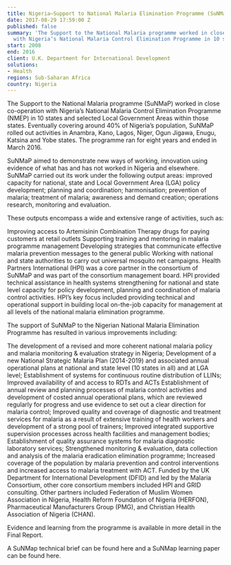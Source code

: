 ```yaml
---
title: Nigeria—Support to National Malaria Elimination Programme (SuNMaP)
date: 2017-08-29 17:59:00 Z
published: false
summary: 'The Support to the National Malaria programme worked in close cooperation
  with Nigeria’s National Malaria Control Elimination Programme in 10 states. '
start: 2008
end: 2016
client: U.K. Department for International Development
solutions:
- Health
regions: Sub-Saharan Africa
country: Nigeria
---
```


The Support to the National Malaria programme (SuNMaP) worked in close co-operation with Nigeria’s National Malaria Control Elimination Programme (NMEP) in 10 states and selected Local Government Areas within those states. Eventually covering around 40% of Nigeria’s population, SuNMaP rolled out activities in Anambra, Kano, Lagos, Niger, Ogun Jigawa, Enugu, Katsina and Yobe states. The programme ran for eight years and ended in March 2016.

SuNMaP aimed to demonstrate new ways of working, innovation using evidence of what has and has not worked in Nigeria and elsewhere. SuNMaP carried out its work under the following output areas: improved capacity for national, state and Local Government Area (LGA) policy development; planning and coordination; harmonisation; prevention of malaria; treatment of malaria; awareness and demand creation; operations research, monitoring and evaluation.

These outputs encompass a wide and extensive range of activities, such as:

Improving access to Artemisinin Combination Therapy drugs for paying customers at retail outlets
Supporting training and mentoring in malaria programme management
Developing strategies that communicate effective malaria prevention messages to the general public
Working with national and state authorities to carry out universal mosquito net campaigns.
Health Partners International (HPI) was a core partner in the consortium of SuNMaP and was part of the consortium management board. HPI provided technical assistance in health systems strengthening for national and state level capacity for policy development, planning and coordination of malaria control activities. HPI’s key focus included providing technical and operational support in building local on-the-job capacity for management at all levels of the national malaria elimination programme.

The support of SuNMaP to the Nigerian National Malaria Elimination Programme has resulted in various improvements including:

The development of a revised and more coherent national malaria policy and malaria monitoring & evaluation strategy in Nigeria;
Development of a new National Strategic Malaria Plan (2014-2019) and associated annual operational plans at national and state level (10 states in all) and at LGA level;
Establishment of systems for continuous routine distribution of LLINs;
Improved availability of and access to RDTs and ACTs
Establishment of annual review and planning processes of malaria control activities and development of costed annual operational plans, which are reviewed regularly for progress and use evidence to set out a clear direction for malaria control;
Improved quality and coverage of diagnostic and treatment services for malaria as a result of extensive training of health workers and development of a strong pool of trainers;
Improved integrated supportive supervision processes across health facilities and management bodies;
Establishment of quality assurance systems for malaria diagnostic laboratory services;
Strengthened monitoring & evaluation, data collection and analysis of the malaria eradication elimination programme;
Increased coverage of the population by malaria prevention and control interventions and increased access to malaria treatment with ACT.
Funded by the UK Department for International Development (DFID) and led by the Malaria Consortium, other core consortium members included HPI and GRID consulting. Other partners included Federation of Muslim Women Association in Nigeria, Health Reform Foundation of Nigeria (HERFON), Pharmaceutical Manufacturers Group (PMG), and Christian Health Association of Nigeria (CHAN).

Evidence and learning from the programme is available in more detail in the Final Report.

A SuNMap technical brief can be found here and a SuNMap learning paper can be found here.